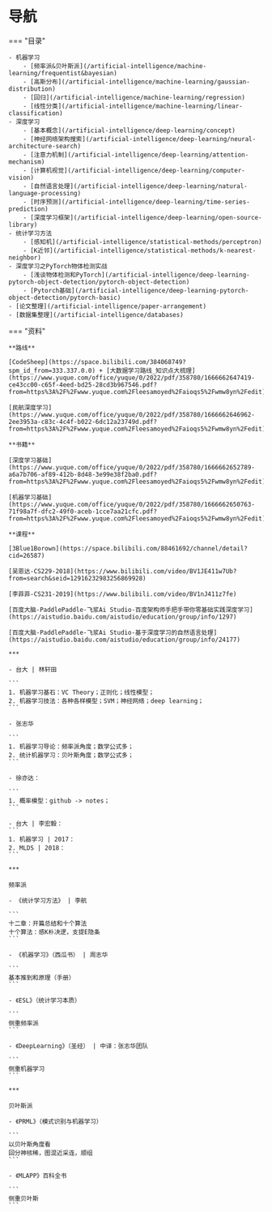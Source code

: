 # 导航

=== "目录"

    - 机器学习
        - [频率派&贝叶斯派](/artificial-intelligence/machine-learning/frequentist&bayesian)  
        - [高斯分布](/artificial-intelligence/machine-learning/gaussian-distribution)  
        - [回归](/artificial-intelligence/machine-learning/regression)  
        - [线性分类](/artificial-intelligence/machine-learning/linear-classification)  
    - 深度学习
        - [基本概念](/artificial-intelligence/deep-learning/concept)  
        - [神经网络架构搜索](/artificial-intelligence/deep-learning/neural-architecture-search)  
        - [注意力机制](/artificial-intelligence/deep-learning/attention-mechanism)  
        - [计算机视觉](/artificial-intelligence/deep-learning/computer-vision)  
        - [自然语言处理](/artificial-intelligence/deep-learning/natural-language-processing)  
        - [时序预测](/artificial-intelligence/deep-learning/time-series-prediction)  
        - [深度学习框架](/artificial-intelligence/deep-learning/open-source-library)  
    - 统计学习方法
        - [感知机](/artificial-intelligence/statistical-methods/perceptron)  
        - [K近邻](/artificial-intelligence/statistical-methods/k-nearest-neighbor)  
    - 深度学习之PyTorch物体检测实战
        - [浅谈物体检测和PyTorch](/artificial-intelligence/deep-learning-pytorch-object-detection/pytorch-object-detection)  
        - [Pytorch基础](/artificial-intelligence/deep-learning-pytorch-object-detection/pytorch-basic)  
    - [论文整理](/artificial-intelligence/paper-arrangement)  
    - [数据集整理](/artificial-intelligence/databases)  

=== "资料"

    **路线**

    [CodeSheep](https://space.bilibili.com/384068749?spm_id_from=333.337.0.0) + [大数据学习路线_知识点大梳理](https://www.yuque.com/office/yuque/0/2022/pdf/358780/1666662647419-ce43cc00-c65f-4eed-bd25-28cd3b967546.pdf?from=https%3A%2F%2Fwww.yuque.com%2Fleesamoyed%2Faioqs5%2Fwmw8yn%2Fedit)

    [民航深度学习](https://www.yuque.com/office/yuque/0/2022/pdf/358780/1666662646962-2ee3953a-c83c-4c4f-b022-6dc12a23749d.pdf?from=https%3A%2F%2Fwww.yuque.com%2Fleesamoyed%2Faioqs5%2Fwmw8yn%2Fedit)

    **书籍**

    [深度学习基础](https://www.yuque.com/office/yuque/0/2022/pdf/358780/1666662652789-a6a7b706-af89-412b-8d48-3e99e38f2ba0.pdf?from=https%3A%2F%2Fwww.yuque.com%2Fleesamoyed%2Faioqs5%2Fwmw8yn%2Fedit)

    [机器学习基础](https://www.yuque.com/office/yuque/0/2022/pdf/358780/1666662650763-71f98a7f-dfc2-49f0-aceb-1cce7aa21cfc.pdf?from=https%3A%2F%2Fwww.yuque.com%2Fleesamoyed%2Faioqs5%2Fwmw8yn%2Fedit)

    **课程**

    [3Blue1Borown](https://space.bilibili.com/88461692/channel/detail?cid=26587)

    [吴恩达-CS229-2018](https://www.bilibili.com/video/BV1JE411w7Ub?from=search&seid=12916232983256869928)

    [李菲菲-CS231-2019](https://www.bilibili.com/video/BV1nJ411z7fe)

    [百度大脑-PaddlePaddle-飞浆Ai Studio-百度架构师手把手带你零基础实践深度学习](https://aistudio.baidu.com/aistudio/education/group/info/1297)

    [百度大脑-PaddlePaddle-飞浆Ai Studio-基于深度学习的自然语言处理](https://aistudio.baidu.com/aistudio/education/group/info/24177)

    ***

    - 台大 | 林轩田

    ```
    1. 机器学习基石：VC Theory；正则化；线性模型；
    2. 机器学习技法：各种各样模型；SVM；神经网络；deep learning；
    ```

    - 张志华

    ```
    1. 机器学习导论：频率派角度；数学公式多；
    2. 统计机器学习：贝叶斯角度；数学公式多；
    ```

    - 徐亦达：

    ```
    1. 概率模型：github -> notes；
    ```

    - 台大 | 李宏毅：
    ```
    1. 机器学习 | 2017：
    2. MLDS | 2018：
    ```

    ***

    频率派

    - 《统计学习方法》 | 李航

    ```
    十二章：开篇总结和十个算法
    十个算法：感K朴决逻，支提E隐条 
    ```

    - 《机器学习》（西瓜书） | 周志华

    ```
    基本推到和原理（手册）
    ```

    - 《ESL》（统计学习本质）

    ```
    侧重频率派
    ```

    - 《DeepLearning》（圣经） | 中译：张志华团队

    ```
    侧重机器学习
    ```

    ***

    贝叶斯派

    - 《PRML》（模式识别与机器学习）

    ```
    以贝叶斯角度看
    回分神核稀，图混近采连，顺组
    ```

    - 《MLAPP》百科全书

    ```
    侧重贝叶斯
    ```